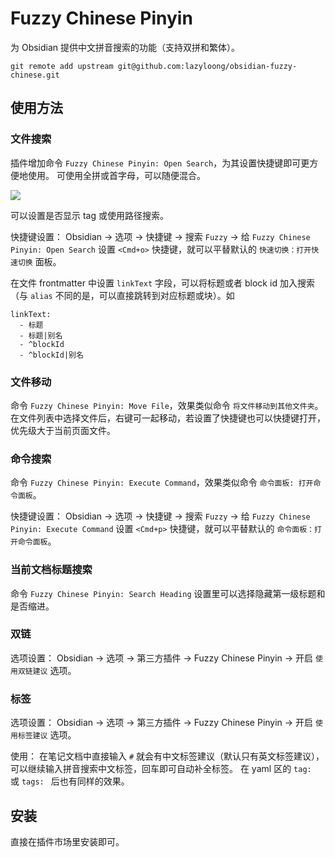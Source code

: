 # Fuzzy Chinese Pinyin

为 Obsidian 提供中文拼音搜索的功能（支持双拼和繁体）。

```shell
git remote add upstream git@github.com:lazyloong/obsidian-fuzzy-chinese.git
```

## 使用方法

### 文件搜索

插件增加命令 `Fuzzy Chinese Pinyin: Open Search`，为其设置快捷键即可更方便地使用。
可使用全拼或首字母，可以随便混合。

![](img/README.jpg)

可以设置是否显示 tag 或使用路径搜索。

快捷键设置：
Obsidian -> 选项 -> 快捷键 -> 搜索 `Fuzzy` -> 给 `Fuzzy Chinese Pinyin: Open Search` 设置 `<Cmd+o>` 快捷键，就可以平替默认的 `快速切换：打开快速切换` 面板。

在文件 frontmatter 中设置 `linkText` 字段，可以将标题或者 block id 加入搜索（与 `alias` 不同的是，可以直接跳转到对应标题或块）。如

```
linkText:
  - 标题
  - 标题|别名
  - ^blockId
  - ^blockId|别名
```

### 文件移动

命令 `Fuzzy Chinese Pinyin: Move File`，效果类似命令 `将文件移动到其他文件夹`。
在文件列表中选择文件后，右键可一起移动，若设置了快捷键也可以快捷键打开，优先级大于当前页面文件。

### 命令搜索

命令 `Fuzzy Chinese Pinyin: Execute Command`，效果类似命令 `命令面板: 打开命令面板`。

快捷键设置：
Obsidian -> 选项 -> 快捷键 -> 搜索 `Fuzzy` -> 给 `Fuzzy Chinese Pinyin: Execute Command` 设置 `<Cmd+p>` 快捷键，就可以平替默认的 `命令面板：打开命令面板`。

### 当前文档标题搜索

命令 `Fuzzy Chinese Pinyin: Search Heading`
设置里可以选择隐藏第一级标题和是否缩进。

### 双链

选项设置：
Obsidian -> 选项 -> 第三方插件 -> Fuzzy Chinese Pinyin -> 开启 `使用双链建议` 选项。

### 标签

选项设置：
Obsidian -> 选项 -> 第三方插件 -> Fuzzy Chinese Pinyin -> 开启 `使用标签建议` 选项。

使用：
在笔记文档中直接输入 `#` 就会有中文标签建议（默认只有英文标签建议），可以继续输入拼音搜索中文标签，回车即可自动补全标签。
在 yaml 区的 `tag: ` 或 `tags: ` 后也有同样的效果。

## 安装

直接在插件市场里安装即可。
